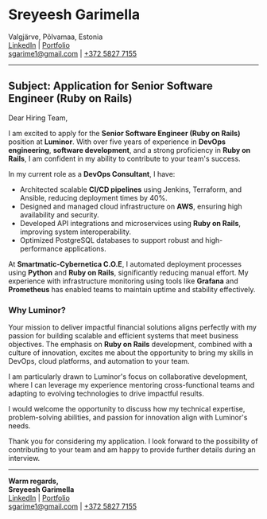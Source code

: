 # **Sreyeesh Garimella**  
Valgjärve, Põlvamaa, Estonia  
[LinkedIn](https://www.linkedin.com/in/sreyeeshgarimella) | [Portfolio](https://ittoucan.com)  
[sgarime1@gmail.com](mailto:sgarime1@gmail.com) | [+372 5827 7155](tel:+37258277155)  

---

## **Subject**: Application for Senior Software Engineer (Ruby on Rails)  

Dear Hiring Team,  

I am excited to apply for the **Senior Software Engineer (Ruby on Rails)** position at **Luminor**. With over five years of experience in **DevOps engineering**, **software development**, and a strong proficiency in **Ruby on Rails**, I am confident in my ability to contribute to your team's success.  

In my current role as a **DevOps Consultant**, I have:  
- Architected scalable **CI/CD pipelines** using Jenkins, Terraform, and Ansible, reducing deployment times by 40%.  
- Designed and managed cloud infrastructure on **AWS**, ensuring high availability and security.  
- Developed API integrations and microservices using **Ruby on Rails**, improving system interoperability.  
- Optimized PostgreSQL databases to support robust and high-performance applications.  

At **Smartmatic-Cybernetica C.O.E**, I automated deployment processes using **Python** and **Ruby on Rails**, significantly reducing manual effort. My experience with infrastructure monitoring using tools like **Grafana** and **Prometheus** has enabled teams to maintain uptime and stability effectively.  

### **Why Luminor?**  
Your mission to deliver impactful financial solutions aligns perfectly with my passion for building scalable and efficient systems that meet business objectives. The emphasis on **Ruby on Rails** development, combined with a culture of innovation, excites me about the opportunity to bring my skills in DevOps, cloud platforms, and automation to your team.  

I am particularly drawn to Luminor's focus on collaborative development, where I can leverage my experience mentoring cross-functional teams and adapting to evolving technologies to drive impactful results.  

I would welcome the opportunity to discuss how my technical expertise, problem-solving abilities, and passion for innovation align with Luminor's needs.  

Thank you for considering my application. I look forward to the possibility of contributing to your team and am happy to provide further details during an interview.  

---

**Warm regards,**  
**Sreyeesh Garimella**  
[LinkedIn](https://www.linkedin.com/in/sreyeeshgarimella) | [Portfolio](https://ittoucan.com)  
[sgarime1@gmail.com](mailto:sgarime1@gmail.com) | [+372 5827 7155](tel:+37258277155)  
